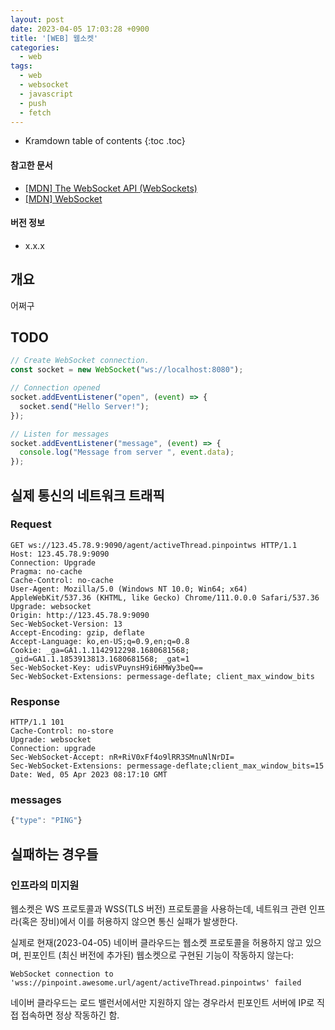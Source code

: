 ```yaml
---
layout: post
date: 2023-04-05 17:03:28 +0900
title: '[WEB] 웹소켓'
categories:
  - web
tags:
  - web
  - websocket
  - javascript
  - push
  - fetch
---
```


* Kramdown table of contents
{:toc .toc}

#### 참고한 문서

- [\[MDN\] The WebSocket API (WebSockets)](https://developer.mozilla.org/en-US/docs/Web/API/WebSockets_API)
- [\[MDN\] WebSocket](https://developer.mozilla.org/en-US/docs/Web/API/WebSocket)

#### 버전 정보

- x.x.x


## 개요

어쩌구


## TODO

```js
// Create WebSocket connection.
const socket = new WebSocket("ws://localhost:8080");

// Connection opened
socket.addEventListener("open", (event) => {
  socket.send("Hello Server!");
});

// Listen for messages
socket.addEventListener("message", (event) => {
  console.log("Message from server ", event.data);
});
```


## 실제 통신의 네트워크 트래픽

### Request

```
GET ws://123.45.78.9:9090/agent/activeThread.pinpointws HTTP/1.1
Host: 123.45.78.9:9090
Connection: Upgrade
Pragma: no-cache
Cache-Control: no-cache
User-Agent: Mozilla/5.0 (Windows NT 10.0; Win64; x64) AppleWebKit/537.36 (KHTML, like Gecko) Chrome/111.0.0.0 Safari/537.36
Upgrade: websocket
Origin: http://123.45.78.9:9090
Sec-WebSocket-Version: 13
Accept-Encoding: gzip, deflate
Accept-Language: ko,en-US;q=0.9,en;q=0.8
Cookie: _ga=GA1.1.1142912298.1680681568; _gid=GA1.1.1853913813.1680681568; _gat=1
Sec-WebSocket-Key: udisVPuynsH9i6HMWy3beQ==
Sec-WebSocket-Extensions: permessage-deflate; client_max_window_bits
```

### Response

```
HTTP/1.1 101
Cache-Control: no-store
Upgrade: websocket
Connection: upgrade
Sec-WebSocket-Accept: nR+RiV0xFf4o9lRR3SMnuNlNrDI=
Sec-WebSocket-Extensions: permessage-deflate;client_max_window_bits=15
Date: Wed, 05 Apr 2023 08:17:10 GMT
```

### messages

```js
{"type": "PING"}
```


## 실패하는 경우들

### 인프라의 미지원

웹소켓은 WS 프로토콜과 WSS(TLS 버전) 프로토콜을 사용하는데, 네트워크 관련 인프라(혹은 장비)에서 이를 허용하지 않으면 통신 실패가 발생한다.

실제로 현재(2023-04-05) 네이버 클라우드는 웹소켓 프로토콜을 허용하지 않고 있으며, 핀포인트 (최신 버전에 추가된) 웹소켓으로 구현된 기능이 작동하지 않는다:

```
WebSocket connection to 'wss://pinpoint.awesome.url/agent/activeThread.pinpointws' failed
```

네이버 클라우드는 로드 밸런서에서만 지원하지 않는 경우라서 핀포인트 서버에 IP로 직접 접속하면 정상 작동하긴 함.
